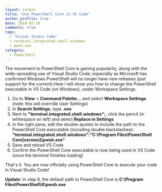 ```yaml
---
layout: single
title: "Use PowerShell Core in VS Code"
author_profile: true
date: 2018-02-10
comments: true
tags:
  - "Visual Studio Code"
  - terminal.integrated.shell.windows
  - pwsh.exe
category:
  - PowerShell
---
```


The movement to PowerShell Core is gaining popularity, along with the wide-spreading use of Visual Studio Code; especially as Microsoft has confirmed Windows PowerShell will no longer have new releases (just support for the current).Here I will show you how to change the PowerShell executable in VS Code (on Windows), under Workspace Settings.

1. Go to **View**  > **Command Palette...** and select **Workspace Settings** (note: this will override User Settings)
2. In **Search Settings**, type **.exe**
3. Next to **"terminal.integrated.shell.windows":**, click the pencil (in whitespace on left) and select **Replace in Settings**
4. In the right pane, edit the double-quotes to include the path to the PowerShell Core executable (including double backslashes): **"terminal.integrated.shell.windows":"C:\Program Files\PowerShell Core\[version]\pwsh.exe"**
5. Save and reload VS Code
6. Confirm the PowerShell Core executable is now being used in VS Code (once the terminal finishes loading)

That's it. You are now officially using PowerShell Core to execute your code in Visual Studio Code!

**Update**: In step 6, the default path to PowerShell Core is **C:\Program Files\PowerShell\6\pwsh.exe**
